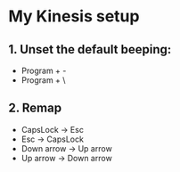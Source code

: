 # My Kinesis setup

## 1. Unset the default beeping:

- Program + -
- Program + \

## 2. Remap

- CapsLock -> Esc
- Esc -> CapsLock
- Down arrow -> Up arrow
- Up arrow -> Down arrow

